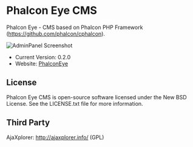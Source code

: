 Phalcon Eye CMS
=====================

Phalcon Eye - CMS based on Phalcon PHP Framework (https://github.com/phalcon/cphalcon).

![AdminPanel Screenshot](https://raw.github.com/lantian/PhalconEye/master/gitdata/screenshot1.png)

* Current Version: 0.2.0
* Website: [PhalconEye](http://phalconeye.dynns.com/)

License
-------
Phalcon Eye CMS is open-source software licensed under the New BSD License. See the LICENSE.txt file for more information.

Third Party
-----------
AjaXplorer: http://ajaxplorer.info/ (GPL)
